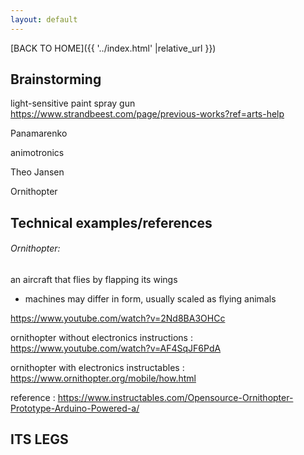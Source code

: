 ```yaml
---
layout: default
---
```


[BACK TO HOME]({{ '../index.html' |relative_url }})


## Brainstorming

light-sensitive paint spray gun https://www.strandbeest.com/page/previous-works?ref=arts-help


Panamarenko

animotronics

Theo Jansen

Ornithopter

## Technical examples/references


###### Ornithopter:
an aircraft that flies by flapping its wings
- machines may differ in form, usually scaled as flying animals


https://www.youtube.com/watch?v=2Nd8BA3OHCc



ornithopter without electronics instructions : https://www.youtube.com/watch?v=AF4SqJF6PdA

ornithopter with electronics instructables : https://www.ornithopter.org/mobile/how.html

reference : https://www.instructables.com/Opensource-Ornithopter-Prototype-Arduino-Powered-a/




## ITS LEGS

